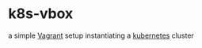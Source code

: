 # k8s-vbox
a simple [Vagrant](https://www.vagrantup.com) setup instantiating a [kubernetes](https://kubernetes.io) cluster

